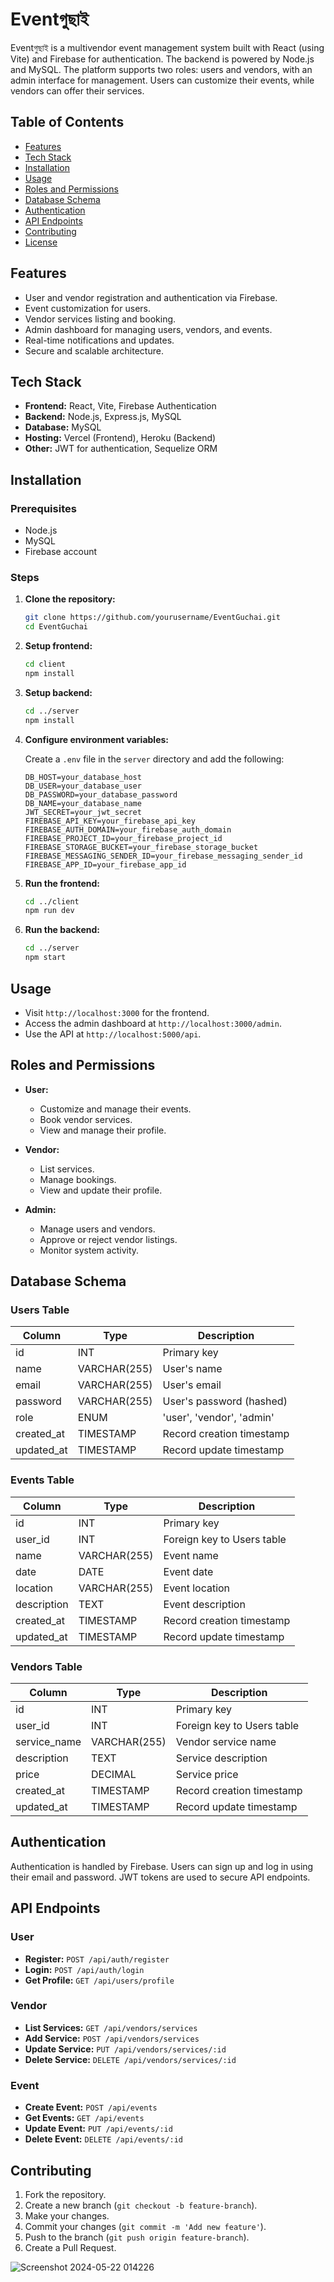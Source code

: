 # Eventগুছাই

Eventগুছাই is a multivendor event management system built with React (using Vite) and Firebase for authentication. The backend is powered by Node.js and MySQL. The platform supports two roles: users and vendors, with an admin interface for management. Users can customize their events, while vendors can offer their services.

## Table of Contents

- [Features](#features)
- [Tech Stack](#tech-stack)
- [Installation](#installation)
- [Usage](#usage)
- [Roles and Permissions](#roles-and-permissions)
- [Database Schema](#database-schema)
- [Authentication](#authentication)
- [API Endpoints](#api-endpoints)
- [Contributing](#contributing)
- [License](#license)

## Features

- User and vendor registration and authentication via Firebase.
- Event customization for users.
- Vendor services listing and booking.
- Admin dashboard for managing users, vendors, and events.
- Real-time notifications and updates.
- Secure and scalable architecture.

## Tech Stack

- **Frontend:** React, Vite, Firebase Authentication
- **Backend:** Node.js, Express.js, MySQL
- **Database:** MySQL
- **Hosting:** Vercel (Frontend), Heroku (Backend)
- **Other:** JWT for authentication, Sequelize ORM

## Installation

### Prerequisites

- Node.js
- MySQL
- Firebase account

### Steps

1. **Clone the repository:**

   ```bash
   git clone https://github.com/yourusername/EventGuchai.git
   cd EventGuchai
   ```

2. **Setup frontend:**

   ```bash
   cd client
   npm install
   ```

3. **Setup backend:**

   ```bash
   cd ../server
   npm install
   ```

4. **Configure environment variables:**

   Create a `.env` file in the `server` directory and add the following:

   ```env
   DB_HOST=your_database_host
   DB_USER=your_database_user
   DB_PASSWORD=your_database_password
   DB_NAME=your_database_name
   JWT_SECRET=your_jwt_secret
   FIREBASE_API_KEY=your_firebase_api_key
   FIREBASE_AUTH_DOMAIN=your_firebase_auth_domain
   FIREBASE_PROJECT_ID=your_firebase_project_id
   FIREBASE_STORAGE_BUCKET=your_firebase_storage_bucket
   FIREBASE_MESSAGING_SENDER_ID=your_firebase_messaging_sender_id
   FIREBASE_APP_ID=your_firebase_app_id
   ```

5. **Run the frontend:**

   ```bash
   cd ../client
   npm run dev
   ```

6. **Run the backend:**

   ```bash
   cd ../server
   npm start
   ```

## Usage

- Visit `http://localhost:3000` for the frontend.
- Access the admin dashboard at `http://localhost:3000/admin`.
- Use the API at `http://localhost:5000/api`.

## Roles and Permissions

- **User:**
  - Customize and manage their events.
  - Book vendor services.
  - View and manage their profile.

- **Vendor:**
  - List services.
  - Manage bookings.
  - View and update their profile.

- **Admin:**
  - Manage users and vendors.
  - Approve or reject vendor listings.
  - Monitor system activity.

## Database Schema

### Users Table

| Column         | Type         | Description                  |
|----------------|--------------|------------------------------|
| id             | INT          | Primary key                  |
| name           | VARCHAR(255) | User's name                  |
| email          | VARCHAR(255) | User's email                 |
| password       | VARCHAR(255) | User's password (hashed)     |
| role           | ENUM         | 'user', 'vendor', 'admin'    |
| created_at     | TIMESTAMP    | Record creation timestamp    |
| updated_at     | TIMESTAMP    | Record update timestamp      |

### Events Table

| Column         | Type         | Description                  |
|----------------|--------------|------------------------------|
| id             | INT          | Primary key                  |
| user_id        | INT          | Foreign key to Users table   |
| name           | VARCHAR(255) | Event name                   |
| date           | DATE         | Event date                   |
| location       | VARCHAR(255) | Event location               |
| description    | TEXT         | Event description            |
| created_at     | TIMESTAMP    | Record creation timestamp    |
| updated_at     | TIMESTAMP    | Record update timestamp      |

### Vendors Table

| Column         | Type         | Description                  |
|----------------|--------------|------------------------------|
| id             | INT          | Primary key                  |
| user_id        | INT          | Foreign key to Users table   |
| service_name   | VARCHAR(255) | Vendor service name          |
| description    | TEXT         | Service description          |
| price          | DECIMAL      | Service price                |
| created_at     | TIMESTAMP    | Record creation timestamp    |
| updated_at     | TIMESTAMP    | Record update timestamp      |

## Authentication

Authentication is handled by Firebase. Users can sign up and log in using their email and password. JWT tokens are used to secure API endpoints.

## API Endpoints

### User

- **Register:** `POST /api/auth/register`
- **Login:** `POST /api/auth/login`
- **Get Profile:** `GET /api/users/profile`

### Vendor

- **List Services:** `GET /api/vendors/services`
- **Add Service:** `POST /api/vendors/services`
- **Update Service:** `PUT /api/vendors/services/:id`
- **Delete Service:** `DELETE /api/vendors/services/:id`

### Event

- **Create Event:** `POST /api/events`
- **Get Events:** `GET /api/events`
- **Update Event:** `PUT /api/events/:id`
- **Delete Event:** `DELETE /api/events/:id`

## Contributing

1. Fork the repository.
2. Create a new branch (`git checkout -b feature-branch`).
3. Make your changes.
4. Commit your changes (`git commit -m 'Add new feature'`).
5. Push to the branch (`git push origin feature-branch`).
6. Create a Pull Request.



![Screenshot 2024-05-22 014226](https://github.com/arbinzaman/Event-Guchai/assets/108592062/43b746ff-c95d-4e16-a7d9-bb75ca577e79)


